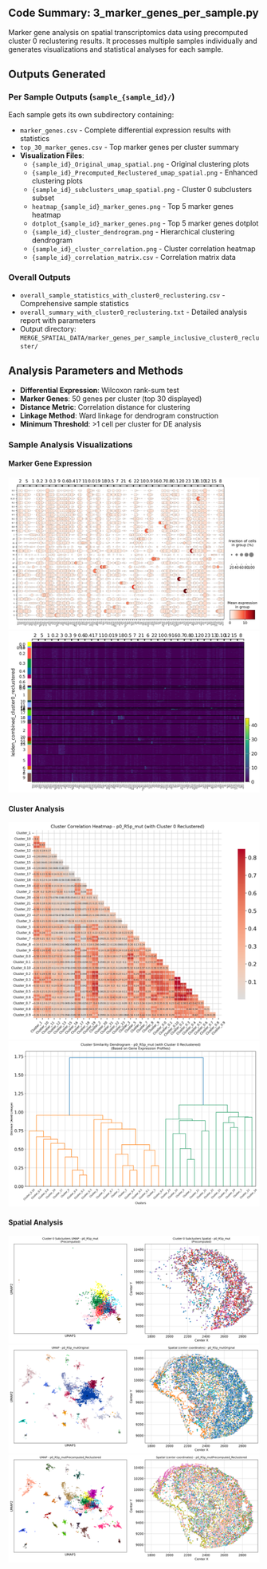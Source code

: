 ## Code Summary: 3_marker_genes_per_sample.py

Marker gene analysis on spatial transcriptomics data using precomputed cluster 0 reclustering results. 
It processes multiple samples individually and generates visualizations and statistical analyses for each sample.

## Outputs Generated

### Per Sample Outputs (`sample_{sample_id}/`)
Each sample gets its own subdirectory containing:
- `marker_genes.csv` - Complete differential expression results with statistics
- `top_30_marker_genes.csv` - Top marker genes per cluster summary
- **Visualization Files**:
  - `{sample_id}_Original_umap_spatial.png` - Original clustering plots
  - `{sample_id}_Precomputed_Reclustered_umap_spatial.png` - Enhanced clustering plots
  - `{sample_id}_subclusters_umap_spatial.png` - Cluster 0 subclusters subset
  - `heatmap_{sample_id}_marker_genes.png` - Top 5 marker genes heatmap
  - `dotplot_{sample_id}_marker_genes.png` - Top 5 marker genes dotplot
  - `{sample_id}_cluster_dendrogram.png` - Hierarchical clustering dendrogram
  - `{sample_id}_cluster_correlation.png` - Cluster correlation heatmap
  - `{sample_id}_correlation_matrix.csv` - Correlation matrix data

### Overall Outputs
- `overall_sample_statistics_with_cluster0_reclustering.csv` - Comprehensive sample statistics
- `overall_summary_with_cluster0_reclustering.txt` - Detailed analysis report with parameters
- Output directory: `MERGE_SPATIAL_DATA/marker_genes_per_sample_inclusive_cluster0_recluster/`

## Analysis Parameters and Methods
- **Differential Expression**: Wilcoxon rank-sum test
- **Marker Genes**: 50 genes per cluster (top 30 displayed)
- **Distance Metric**: Correlation distance for clustering
- **Linkage Method**: Ward linkage for dendrogram construction
- **Minimum Threshold**: >1 cell per cluster for DE analysis
        
### Sample Analysis Visualizations

#### Marker Gene Expression
![Marker Gene Dotplot](marker_genes_per_sample_inclusive_cluster0_recluster/sample_p0_R5p_mut/dotplot_p0_R5p_mut_marker_genes.png)
![Marker Gene Heatmap](marker_genes_per_sample_inclusive_cluster0_recluster/sample_p0_R5p_mut/heatmap_p0_R5p_mut_marker_genes.png)

#### Cluster Analysis
![Cluster Correlation](marker_genes_per_sample_inclusive_cluster0_recluster/sample_p0_R5p_mut/p0_R5p_mut_cluster_correlation.png)
![Cluster Dendrogram](marker_genes_per_sample_inclusive_cluster0_recluster/sample_p0_R5p_mut/p0_R5p_mut_cluster_dendrogram.png)

#### Spatial Analysis
![Subclusters UMAP Spatial](marker_genes_per_sample_inclusive_cluster0_recluster/sample_p0_R5p_mut/p0_R5p_mut_subclusters_umap_spatial.png)
![Original UMAP Spatial](marker_genes_per_sample_inclusive_cluster0_recluster/sample_p0_R5p_mut/p0_R5p_mut_umap_spatialOriginal.png)
![Precomputed Reclustered UMAP Spatial](marker_genes_per_sample_inclusive_cluster0_recluster/sample_p0_R5p_mut/p0_R5p_mut_umap_spatialPrecomputed_Reclustered.png)

